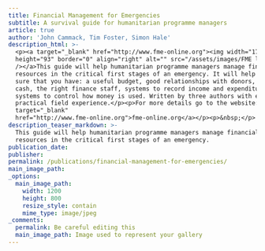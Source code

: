 ```yaml
---
title: Financial Management for Emergencies
subtitle: A survival guide for humanitarian programme managers
article: true
author: 'John Cammack, Tim Foster, Simon Hale'
description_html: >-
  <p><a target="_blank" href="http://www.fme-online.org"><img width="175"
  height="93" border="0" align="right" alt="" src="/assets/images/FME logo.gif"
  /></a>This guide will help humanitarian programme managers manage financial
  resources in the critical first stages of an emergency. It will help to make
  sure that you have: a useful budget, good relationships with donors, enough
  cash, the right finance staff, systems to record income and expenditure and
  systems to control how money is used. Written by three authors with extensive
  practical field experience.</p><p>For more details go to the website:<br /><a
  target="_blank"
  href="http://www.fme-online.org">fme-online.org</a></p><p>&nbsp;</p>
description_teaser_markdown: >-
  This guide will help humanitarian programme managers manage financial
  resources in the critical first stages of an emergency.
publication_date:
publisher:
permalink: /publications/financial-management-for-emergencies/
main_image_path:
_options:
  main_image_path:
    width: 1200
    height: 800
    resize_style: contain
    mime_type: image/jpeg
_comments:
  permalink: Be careful editing this
  main_image_path: Image used to represent your gallery
---
```

